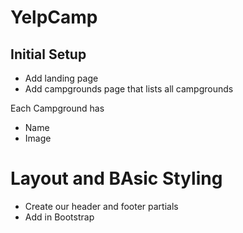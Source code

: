 # YelpCamp

## Initial Setup
* Add landing page
* Add campgrounds page that lists all campgrounds

Each Campground has

* Name
* Image

# Layout and BAsic Styling
* Create our header and footer partials
* Add in Bootstrap